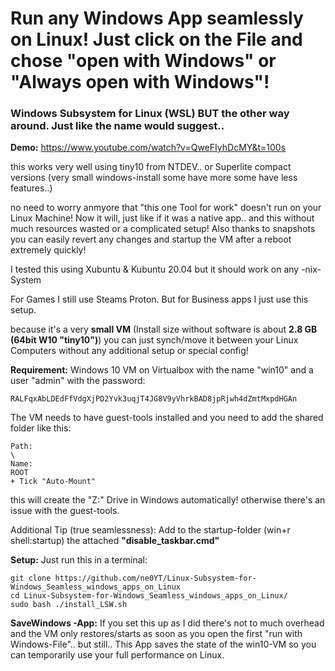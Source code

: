 # Run any Windows App seamlessly on Linux! Just click on the File and chose "open with Windows" or "Always open with Windows"!

### Windows Subsystem for Linux (WSL) BUT the other way around. Just like the name would suggest..

**Demo:**
https://www.youtube.com/watch?v=QweFIyhDcMY&t=100s

this works very well using tiny10 from NTDEV.. or Superlite compact versions (very small windows-install some have more some have less features..)

no need to worry anmyore that "this one Tool for work" doesn't run on your Linux Machine! Now it will, just like if it was a native app.. and this without much resources wasted or a complicated setup! Also thanks to snapshots you can easily revert any changes and startup the VM after a reboot extremely quickly!

I tested this using Xubuntu & Kubuntu 20.04 but it should work on any -nix-System

For Games I still use Steams Proton. But for Business apps I just use this setup.

because it's a very **small VM** (Install size without software is about **2.8 GB (64bit W10 "tiny10")**) you can just synch/move it between your Linux Computers without any additional setup or special config!

**Requirement:**
Windows 10 VM on Virtualbox with the name "win10" and a user "admin" with the password:
```
RALFqxAbLDEdFfVdgXjPD2Yvk3uqjT4JG8V9yVhrkBAD8jpRjwh4dZmtMxpdHGAn
```
The VM needs to have guest-tools installed and you need to add the shared folder like this:
```
Path:
\
Name:
ROOT
+ Tick "Auto-Mount"
```
this will create the "Z:" Drive in Windows automatically! otherwise there's an issue with the guest-tools.

Additional Tip (true seamlessness):
Add to the startup-folder (win+r shell:startup) the attached **"disable_taskbar.cmd"**

**Setup:**
Just run this in a terminal:
```
git clone https://github.com/ne0YT/Linux-Subsystem-for-Windows_Seamless_windows_apps_on_Linux
cd Linux-Subsystem-for-Windows_Seamless_windows_apps_on_Linux/
sudo bash ./install_LSW.sh
```

**SaveWindows -App:**
If you set this up as I did there's not to much overhead and the VM only restores/starts as soon as you open the first "run with Windows-File".. but still..
This App saves the state of the win10-VM so you can temporarily use your full performance on Linux.
